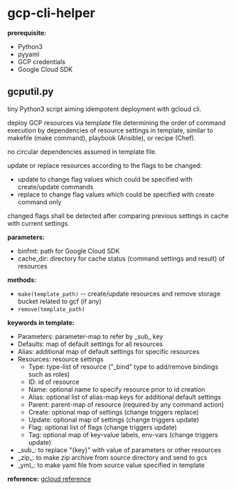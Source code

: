 # gcp-cli-helper

**prerequisite:**
- Python3
- pyyaml
- GCP credentials
- Google Cloud SDK

## gcputil.py
tiny Python3 script aiming idempotent deployment with gcloud cli.

deploy GCP resources via template file
determining the order of command execution by dependencies of resource settings in template,
similar to makefile (make command), playbook (Ansible), or recipe (Chef).

no circular dependencies assumed in template file.

update or replace resources according to the flags to be changed:
- update to change flag values which could be specified with create/update commands
- replace to change flag values which could be specified with create command only

changed flags shall be detected after comparing previous settings in cache with current settings.

**parameters:**
- binfmt: path for Google Cloud SDK
- cache_dir: directory for cache status (command settings and result) of resources

**methods:**
- `make(template_path)` -- create/update resources and remove storage bucket related to gcf (if any)
- `remove(template_path)`

**keywords in template:**
- Parameters: parameter-map to refer by \_sub_ key
- Defaults: map of default settings for all resources
- Alias: additional map of default settings for specific resources
- Resources: resource settings
  - Type: type-list of resource ("\_bind" type to add/remove bindings such as roles)
  - ID: id of resource
  - Name: optional name to specify resource prior to id creation
  - Alias: optional list of alias-map keys for additional default settings
  - Parent: parent-map of resource (required by any command action)
  - Create: optional map of settings (change triggers replace)
  - Update: optional map of settings (change triggers update)
  - Flag: optional list of flags (change triggers update)
  - Tag: optional map of key-value labels, env-vars (change triggers update)
- \_sub_: to replace "{key}" with value of parameters or other resources
- \_zip_: to make zip archive from source directory and send to gcs
- \_yml_: to make yaml file from source value specified in template

**reference:**
  [gcloud reference](https://cloud.google.com/sdk/gcloud/reference)
